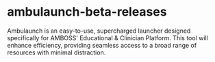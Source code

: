 # ambulaunch-beta-releases
Ambulaunch is an easy-to-use, supercharged launcher designed specifically for AMBOSS' Educational &amp; Clinician Platform. This tool will enhance efficiency, providing seamless access to a broad range of resources with minimal distraction.

